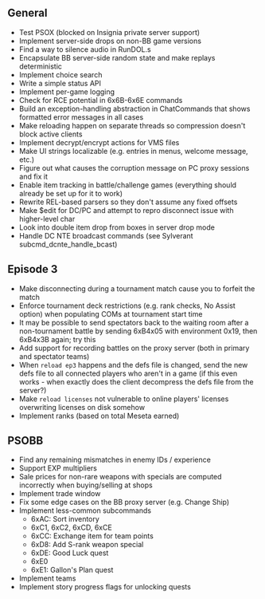 ## General

- Test PSOX (blocked on Insignia private server support)
- Implement server-side drops on non-BB game versions
- Find a way to silence audio in RunDOL.s
- Encapsulate BB server-side random state and make replays deterministic
- Implement choice search
- Write a simple status API
- Implement per-game logging
- Check for RCE potential in 6x6B-6x6E commands
- Build an exception-handling abstraction in ChatCommands that shows formatted error messages in all cases
- Make reloading happen on separate threads so compression doesn't block active clients
- Implement decrypt/encrypt actions for VMS files
- Make UI strings localizable (e.g. entries in menus, welcome message, etc.)
- Figure out what causes the corruption message on PC proxy sessions and fix it
- Enable item tracking in battle/challenge games (everything should already be set up for it to work)
- Rewrite REL-based parsers so they don't assume any fixed offsets
- Make $edit for DC/PC and attempt to repro disconnect issue with higher-level char
- Look into double item drop from boxes in server drop mode
- Handle DC NTE broadcast commands (see Sylverant subcmd_dcnte_handle_bcast)

## Episode 3

- Make disconnecting during a tournament match cause you to forfeit the match
- Enforce tournament deck restrictions (e.g. rank checks, No Assist option) when populating COMs at tournament start time
- It may be possible to send spectators back to the waiting room after a non-tournament battle by sending 6xB4x05 with environment 0x19, then 6xB4x3B again; try this
- Add support for recording battles on the proxy server (both in primary and spectator teams)
- When `reload ep3` happens and the defs file is changed, send the new defs file to all connected players who aren't in a game (if this even works - when exactly does the client decompress the defs file from the server?)
- Make `reload licenses` not vulnerable to online players' licenses overwriting licenses on disk somehow
- Implement ranks (based on total Meseta earned)

## PSOBB

- Find any remaining mismatches in enemy IDs / experience
- Support EXP multipliers
- Sale prices for non-rare weapons with specials are computed incorrectly when buying/selling at shops
- Implement trade window
- Fix some edge cases on the BB proxy server (e.g. Change Ship)
- Implement less-common subcommands
    - 6xAC: Sort inventory
    - 6xC1, 6xC2, 6xCD, 6xCE
    - 6xCC: Exchange item for team points
    - 6xD8: Add S-rank weapon special
    - 6xDE: Good Luck quest
    - 6xE0
    - 6xE1: Gallon's Plan quest
- Implement teams
- Implement story progress flags for unlocking quests
